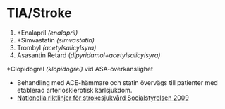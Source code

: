 TIA/Stroke
==========

1. \*Enalapril *(enalapril)*
1. \*Simvastatin *(simvastatin)*
1. Trombyl *(acetylsalicylsyra)*
2. Asasantin Retard (*dipyridamol+acetylsalicylsyra)*

\*Clopidogrel *(klopidogrel)* vid ASA-överkänslighet

-   Behandling med ACE-hämmare och statin övervägs till patienter med
    etablerad arteriosklerotisk kärlsjukdom.
-   [Nationella riktlinjer för strokesjukvård Socialstyrelsen 2009](http://www.socialstyrelsen.se/nationellariktlinjerforstrokesjukvard)
